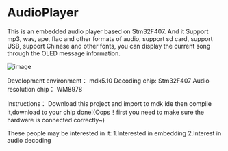 # AudioPlayer
This is an embedded audio player based on Stm32F407.
And it Support mp3, wav, ape, flac and other formats of audio, support sd card, 
support USB, support Chinese and other fonts, you can display the current song through the OLED message information.

![image](https://github.com/roninCoderJ/AudioPlayer/raw/master/Pic/aa.jpg)

Development environment：
mdk5.10
Decoding chip:
Stm32F407
Audio resolution chip：
WM8978

Instructions：
Download this project and import to mdk ide
then compile it,download to your chip
done!(Oops！first you need to make sure the hardware is connected correctly~)

These people may be interested in it:
1.Interested in embedding
2.Interest in audio decoding

